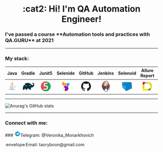 <h1 align="center">:cat2: Hi! 
I'm QA Automation Engineer!</h1>
<h3 align="left">I've passed a course **Automation tools and practices with QA.GURU** at 2021


___
<h3 align="left">My stack:</h3>

|  Java  | Gradle | Junit5 | Selenide | GitHub | Jenkins | Selenoid | Allure Report | Allure TestOps |   Jira   | Telegram |
|:-------:|:-------:|:-------:|:-------:|:-------:|:-------:|:-------:|:-------:|:-------:|:-------:|:-------:|
| ![Image alt](https://github.com/VeronikaMonarkhovich/VeronikaMonarkhovich/blob/master/logo/Java.png) | <img src="logo/Gradle.png" width="40" height="40"> | <img src="logo/JUnit5.png" width="40" height="40"> | <img src="logo/Selenide.png" width="40" height="40"> | <img src="logo/Github.png" width="40" height="40"> | <img src="logo/Jenkins.png" width="40" height="40"> | <img src="logo/Selenoid.png" width="40" height="40"> | <img src="logo/Allure_Report.png" width="40" height="40"> | <img src="logo/AllureTestOps.png" width="40" height="40"> | <img src="logo/Jira.png" width="40" height="40"> | <img src="logo/Telegram.png" width="40" height="40"> |

___


<!-- [![Anurag's GitHub stats](https://github-readme-stats.vercel.app/api?username=VeronikaMonarkhovich)](https://github.com/anuraghazra/github-readme-stats) 
material-palenight
blueberry
tokyonight
cobalt
-->


![Anurag's GitHub stats](https://github-readme-stats.vercel.app/api?username=VeronikaMonarkhovich&show_icons=true&theme=tokyonight)
<!--
**VeronikaMonarkhovich/VeronikaMonarkhovich** is a ✨ _special_ ✨ repository because its `README.md` (this file) appears on your GitHub profile.

Here are some ideas to get you started:

- 🔭 I’m currently working on ...
- 🌱 I’m currently learning ...
- 👯 I’m looking to collaborate on ...
- 🤔 I’m looking for help with ...
- 💬 Ask me about ...
- 📫 How to reach me: ...
- 😄 Pronouns: ...
- ⚡ Fun fact: ...
-->
---
<h3 align="left">Connect with me:</h3>
### <img src="logo/Telegram.png" width="20" height="20">Telegram: @Veronika_Monarkhovich
<p align="left">:envelope:Email: taoryboon@gmail.com 
</p>
</h3>
